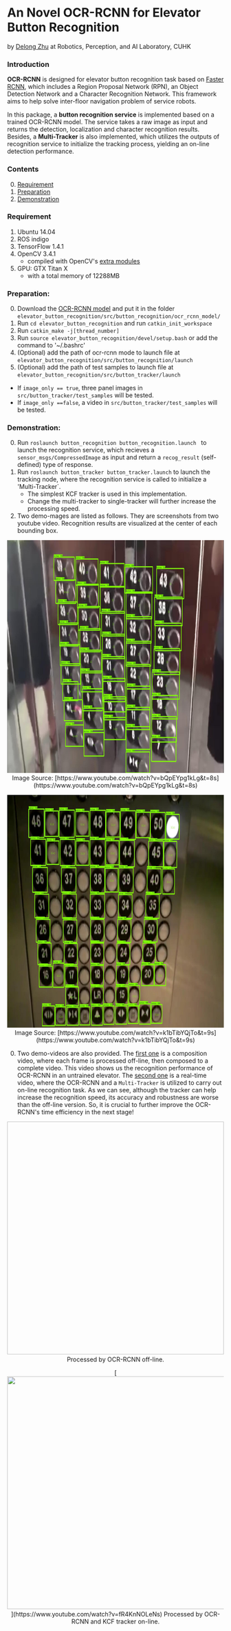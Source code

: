 # An Novel OCR-RCNN for Elevator Button Recognition

by [Delong Zhu](http://www.ee.cuhk.edu.hk/~dlzhu/) at Robotics, Perception, and AI Laboratory, CUHK

### Introduction

**OCR-RCNN** is designed for elevator button recognition task based on [Faster RCNN](http://arxiv.org/abs/1506.01497), which includes a Region Proposal Network (RPN), an Object Detection Network and a Character Recognition Network. This framework aims to help solve inter-floor navigation problem of service robots.

In this package, a **button recognition service** is implemented based on a trained OCR-RCNN model. The service takes a raw image as input and returns the detection, localization and character recognition results. Besides, a **Multi-Tracker** is also implemented, which utilizes the outputs of recognition service to initialize the tracking process, yielding an on-line detection performance.    

### Contents
0. [Requirement](#requirement)
0. [Preparation](#Preparation)
0. [Demonstration](#Demonstration)

### Requirement

1. Ubuntu 14.04
2. ROS indigo
2. TensorFlow 1.4.1
0.	OpenCV 3.4.1 
     - compiled with OpenCV's [extra modules](https://github.com/opencv/opencv_contrib)
2.	GPU: GTX Titan X
	- with a total memory of 12288MB

### Preparation:
0.	Download the [OCR-RCNN model](https://drive.google.com/file/d/1SM3p5NW6k2R04Bn72T1veE8hJSNnbvzf/view?usp=sharing) and put it in the folder `elevator_button_recognition/src/button_recognition/ocr_rcnn_model/`
0.	Run `cd elevator_button_recognition` and run `catkin_init_workspace`
0.	Run `catkin_make -j[thread_number]`
1.	Run `source elevator_button_recognition/devel/setup.bash` or add the command to '~/.bashrc'
2.	(Optional) add the path of ocr-rcnn mode to launch file at `elevator_button_recognition/src/button_recognition/launch`
3.	(Optional) add the path of test samples to launch file at `elevator_button_recognition/src/button_tracker/launch`
   - If `image_only == true`, three panel images in `src/button_tracker/test_samples` will be tested.
   - If `image_only ==false`, a video in `src/button_tracker/test_samples` will be tested.

### Demonstration:
0.	Run `roslaunch button_recognition button_recognition.launch ` to launch the recognition service, which recieves a `sensor_msgs/CompressedImage` as input and return a `recog_result` (self-defined) type of response.
0.	Run `roslaunch button_tracker button_tracker.launch` to launch the tracking node, where the recognition service is called to initialize a 'Multi-Tracker`.
    - The simplest KCF tracker is used in this implementation.
    - Change the multi-tracker to single-tracker will further increase the processing speed.
0. Two demo-mages are listed as follows. They are screenshots from two youtube video. Recognition results are visualized at the center of each bounding box.

<p align="center">
 <img src="demos/sample-1.jpg" width=960 height=540>
 Image Source: [https://www.youtube.com/watch?v=bQpEYpg1kLg&t=8s](https://www.youtube.com/watch?v=bQpEYpg1kLg&t=8s)
</p>
<p align="center">
<img src="demos/sample-2.jpg" width=960 height=540>
 Image Source: [https://www.youtube.com/watch?v=k1bTibYQjTo&t=9s](https://www.youtube.com/watch?v=k1bTibYQjTo&t=9s)
</p>

0. Two demo-videos are also provided. The [first one](https://www.youtube.com/watch?v=2iRoNHpzLl0) is a composition video, where each frame is processed off-line, then composed to a complete video. This video shows us the recognition performance of OCR-RCNN in an untrained elevator. The [second one](https://www.youtube.com/watch?v=fR4KnNOLeNs) is a real-time video, where the OCR-RCNN and a `Multi-Tracker` is utilized to carry out on-line recognition task. As we can see, although the tracker can help increase the recognition speed, its accuracy and robustness are worse than the off-line version. So, it is crucial to further improve the OCR-RCNN's time efficiency in the next stage!


<p align="center">
<img [src="https://img.youtube.com/vi/2iRoNHpzLl0/0.jpg"(/home/DataBase/elevator_panel_database/github/README.md) width=960 height=540>
Processed by OCR-RCNN off-line.
</p>

<p align="center">
[<img src="https://img.youtube.com/vi/fR4KnNOLeNs/0.jpg" width=960 height=540>](https://www.youtube.com/watch?v=fR4KnNOLeNs)
Processed by OCR-RCNN and KCF tracker on-line.
</p>




